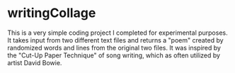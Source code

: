 # writingCollage

This is a very simple coding project I completed for experimental purposes. It takes input from two different text files and returns a "poem" created by randomized 
words and lines from the original two files. 
It was inspired by the "Cut-Up Paper Technique" of song writing, which as often utilized by artist David Bowie. 

